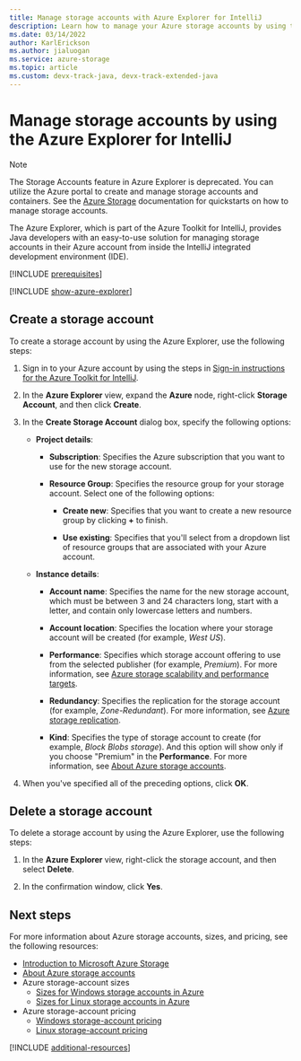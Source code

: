 ```yaml
---
title: Manage storage accounts with Azure Explorer for IntelliJ
description: Learn how to manage your Azure storage accounts by using the Azure Explorer for IntelliJ.
ms.date: 03/14/2022
author: KarlErickson
ms.author: jialuogan
ms.service: azure-storage
ms.topic: article
ms.custom: devx-track-java, devx-track-extended-java
---
```


# Manage storage accounts by using the Azure Explorer for IntelliJ

> [!NOTE]
> The Storage Accounts feature in Azure Explorer is deprecated. You can utilize the Azure portal to create and manage storage accounts and containers. See the [Azure Storage](/azure/storage/blobs/storage-quickstart-blobs-portal) documentation for quickstarts on how to manage storage accounts.

The Azure Explorer, which is part of the Azure Toolkit for IntelliJ, provides Java developers with an easy-to-use solution for managing storage accounts in their Azure account from inside the IntelliJ integrated development environment (IDE).

[!INCLUDE [prerequisites](includes/prerequisites.md)]

[!INCLUDE [show-azure-explorer](includes/show-azure-explorer.md)]

## Create a storage account

To create a storage account by using the Azure Explorer, use the following steps:

1. Sign in to your Azure account by using the steps in [Sign-in instructions for the Azure Toolkit for IntelliJ].

1. In the **Azure Explorer** view, expand the **Azure** node, right-click **Storage Account**, and then click **Create**.

1. In the **Create Storage Account** dialog box, specify the following options:

   * **Project details**:

      * **Subscription**: Specifies the Azure subscription that you want to use for the new storage account.

      * **Resource Group**: Specifies the resource group for your storage account. Select one of the following options:

         * **Create new**: Specifies that you want to create a new resource group by clicking **+** to finish.

         * **Use existing**: Specifies that you'll select from a dropdown list of resource groups that are associated with your Azure account.

   * **Instance details**:

      * **Account name**: Specifies the name for the new storage account, which must be between 3 and 24 characters long, start with a letter, and contain only lowercase letters and numbers.

      * **Account location**:  Specifies the location where your storage account will be created (for example, *West US*).

      * **Performance**: Specifies which storage account offering to use from the selected publisher (for example, *Premium*). For more information, see [Azure storage scalability and performance targets].

      * **Redundancy**: Specifies the replication for the storage account (for example, *Zone-Redundant*). For more information, see [Azure storage replication].

      * **Kind**: Specifies the type of storage account to create (for example, *Block Blobs storage*). And this option will show only if you choose "Premium" in the **Performance**. For more information, see [About Azure storage accounts].

1. When you've specified all of the preceding options, click **OK**.

## Delete a storage account

To delete a storage account by using the Azure Explorer, use the following steps:

1. In the **Azure Explorer** view, right-click the storage account, and then select **Delete**.

1. In the confirmation window, click **Yes**.

## Next steps

For more information about Azure storage accounts, sizes, and pricing, see the following resources:

* [Introduction to Microsoft Azure Storage]
* [About Azure storage accounts]
* Azure storage-account sizes
  * [Sizes for Windows storage accounts in Azure]
  * [Sizes for Linux storage accounts in Azure]
* Azure storage-account pricing
  * [Windows storage-account pricing]
  * [Linux storage-account pricing]

[!INCLUDE [additional-resources](includes/additional-resources.md)]

<!-- URL List -->

[Sign-in instructions for the Azure Toolkit for IntelliJ]: ./sign-in-instructions.md
[Introduction to Microsoft Azure Storage]: /azure/storage/common/storage-introduction
[About Azure storage accounts]: /azure/storage/storage-create-storage-account
[Azure storage replication]: /azure/storage/storage-redundancy
[Azure storage scalability and Performance Targets]: /azure/storage/storage-scalability-targets
[Naming and referencing containers, blobs, and metadata]: /rest/api/storageservices/Naming-and-Referencing-Containers--Blobs--and-Metadata

[Sizes for Windows storage accounts in Azure]: /azure/virtual-machines/sizes
[Sizes for Linux storage accounts in Azure]: /azure/virtual-machines/sizes
[Windows storage-account pricing]: https://azure.microsoft.com/pricing/details/virtual-machines/windows/
[Linux storage-account pricing]: https://azure.microsoft.com/pricing/details/virtual-machines/linux/

<!-- IMG List -->

[CS01]: media/managing-storage-accounts-using-azure-explorer/CS01.png
[CS02]: media/managing-storage-accounts-using-azure-explorer/CS02.png
[CC01]: media/managing-storage-accounts-using-azure-explorer/CC01.png
[CC02]: media/managing-storage-accounts-using-azure-explorer/CC02.png

[DS01]: media/managing-storage-accounts-using-azure-explorer/DS01.png
[DS02]: media/managing-storage-accounts-using-azure-explorer/DS02.png
[DC01]: media/managing-storage-accounts-using-azure-explorer/DC01.png
[DC02]: media/managing-storage-accounts-using-azure-explorer/DC02.png
